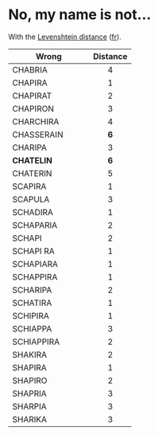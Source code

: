 # No, my name is not…

With the [Levenshtein distance](https://en.wikipedia.org/wiki/Levenshtein_distance) ([fr](https://fr.wikipedia.org/wiki/Distance_de_Levenshtein "Distance de Levenshtein")).

| Wrong                     | Distance   |
|---------------------------|:----------:|
| CHABRIA                   |     4      |
| CHAPIRA                   |     1      |
| CHAPIRAT                  |     2      |
| CHAPIRON                  |     3      |
| CHARCHIRA                 |     4      |
| CHASSERAIN                |   **6**    |
| CHARIPA                   |     3      |
| **CHATELIN**              |   **6**    |
| CHATERIN                  |     5      |
| SCAPIRA                   |     1      |
| SCAPULA                   |     3      |
| SCHADIRA                  |     1      |
| SCHAPARIA                 |     2      |
| SCHAPI                    |     2      |
| SCHAPI RA                 |     1      |
| SCHAPIARA                 |     1      |
| SCHAPPIRA                 |     1      |
| SCHARIPA                  |     2      |
| SCHATIRA                  |     1      |
| SCHIPIRA                  |     1      |
| SCHIAPPA                  |     3      |
| SCHIAPPIRA                |     2      |
| SHAKIRA                   |     2      |
| SHAPIRA                   |     1      |
| SHAPIRO                   |     2      |
| SHAPRIA                   |     3      |
| SHARPIA                   |     3      |
| SHARIKA                   |     3      |
